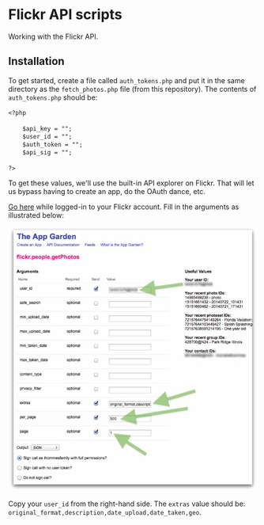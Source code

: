 Flickr API scripts
==========

Working with the Flickr API.

## Installation

To get started, create a file called `auth_tokens.php` and put it in the same directory as the `fetch_photos.php` file (from this repository). The contents of `auth_tokens.php` should be:

	<?php

		$api_key = "";
		$user_id = "";
		$auth_token = "";
		$api_sig = "";

	?>

To get these values, we'll use the built-in API explorer on Flickr. That will let us bypass having to create an app, do the OAuth dance, etc.

[Go here](https://www.flickr.com/services/api/explore/flickr.people.getPhotos) while logged-in to your Flickr account. Fill in the arguments as illustrated below:

![Screenshot of Flickr API explorer page](screenshot1.jpg)

Copy your `user_id` from the right-hand side. The `extras` value should be: `original_format,description,date_upload,date_taken,geo`.